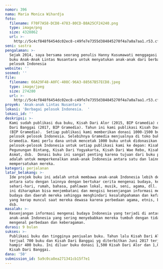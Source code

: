 ```yaml
---
nomor: 396
nama: Maria Monica Wihardja
foto:
  filename: F70F7A58-DCD8-4783-80CD-B8A25CF24240.png
  type: image/png
  size: 4328862
  url: >-
    http://5c4cf848f6454dc02ec8-c49fe7e7355d384845270f4a7a0a7aa1.r53.cf2.rackcdn.com/4e51857e-d884-4972-be73-5c6b6f42b6ce/F70F7A58-DCD8-4783-80CD-B8A25CF24240.png
seni: sastra
pengalaman: >-
  Sejak 2014, saya bersama seorang penulis Hanny Kusumawati menggagasi publikasi
  buku Anak-Anak Lintas Nusantara untuk menyatukan anak-anak dari berbagai
  pelosok Indonesia
website: ''
sosmed: ''
file:
  filename: 66A29F48-A0FC-408C-96A3-88567B57ECD8.jpeg
  type: image/jpeg
  size: 274280
  url: >-
    http://5c4cf848f6454dc02ec8-c49fe7e7355d384845270f4a7a0a7aa1.r53.cf2.rackcdn.com/f91f6c40-6507-4d41-b3e6-c013ea575b85/66A29F48-A0FC-408C-96A3-88567B57ECD8.jpeg
proyek: 'Anak-anak Lintas Nusantara '
lokasi: 'Berbagai pelosok Indonesia.  '
lokasi_id: ''
deskripsi: >-
  Kami sudah publikasi dua buku, Kisah Dari Alor (2015, BIP Gramedia) dan Kisah
  Dari Banggai (2017, BIP Gramedia). Tahun ini kami publikasi Kisah Dari Sumba
  (BIP Gramedia).  Setiap publikasi kami memberikan donasi 1000-1500 buku ke
  pelosok pelosok Indonesia. Selebihnya Gramedia menjualnya di toko buku
  Gramedia. Kami perlu dana untuk mencetak 1000 buku untuk didonasikan ke
  pelosok-pelosok Indonesia untuk setiap publikasi kami ke depan: Kisah Dari
  Pegunungan Bintang, Kisah Dari Yogyakarta, Kisah Dari Wae Rebo, Kisah Dari
  Asmat, dsb.  Donasi buku ini sangat penting karena tujuan dari buku projek ini
  adalah untuk memperkenalkan anak-anak Indonesia antara satu dan lainnya dan
  mempersatukan mereka.
kategori: perjalanan
latar_belakang: >-
  Ide projek buku ini adalah untuk membawa anak-anak Indonesia lebih dekat
  antara satu dengan lainnya dengan bertukar cerita mengenai budaya, kehidupan
  sehari-hari, rumah, bahasa, pahlawan lokal, musik, seni, agama, dll. Projek
  ini diharapkan bisa menjembatani dan mengisi kesenjangan informasi mengenai
  budaya dan daerah mereka sehingga menghindari kesalahpahaman dan kefanatikan
  yang kerap muncul saat mereka dewasa karena perbedaan agama, etnis, budaya,
  dsb.
masalah: >-
  Kesenjangan informasi mengenai budaya Indonesia yang terjadi di antara
  anak-anak Indonesia yang sering menyebabkan mereka tumbuh dengan tidak
  mengenal perbedaan dan keberagaman.
durasi: 9 bulan
sukses: >-
  Publikasi buku dan tingginya penjualan buku. Tahun lalu Kisah Dari Alor
  terjual 700 buku dan Kisah Dari Banggai yg diterbitkan Juni 2017 terjual
  hampir 400 buku. Ini diluar buku donasi 1,500 Kisah Dari Alor dan 1,000 buku
  Kisah Dari Banggai. 
dana: '50'
submission_id: 5a9c0ca8ea271341cb15f7e1
---
```

